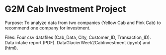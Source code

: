 # G2M Cab Investment Project

Purpose: To analyze data from two companies (Yellow Cab and Pink Cab) to recommend one company for investment.

Files: Four csv datafiles (Cab_Data, City, Customer_ID, Transaction_ID).
Data intake report (PDF).
DataGlacierWeek2CabInvestment (ipynb) and (html).
